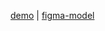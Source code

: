 [demo](https://okylistik.github.io/BS5.shop-test/) | [figma-model](https://www.figma.com/file/L6FWgFGlbyHQmFp7x5A9UO/Online-clothing-store-(Catalog))